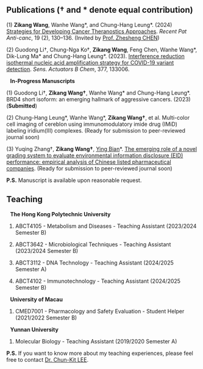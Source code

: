 ## Publications († and * denote equal contribution)

(1) **Zikang Wang**, Wanhe Wang*, and Chung-Hang Leung*. (2024) [Strategies for Developing Cancer Theranostics Approaches](https://www.eurekaselect.com/article/131687). _Recent Pat Anti-canc_, 19 (2), 130–136. (Invited by [Prof. Zhesheng CHEN](https://www.stjohns.edu/academics/faculty/zhe-sheng-chen))

(2) Guodong Li†, Chung-Nga Ko†, **Zikang Wang**, Feng Chen, Wanhe Wang*, Dik-Lung Ma* and Chung-Hang Leung*. (2023). [Interference reduction isothermal nucleic acid amplification strategy for COVID-19 variant detection](https://www.sciencedirect.com/science/article/pii/S0925400522016495?via%3Dihub#fig0030). _Sens. Actuators B Chem_, 377, 133006.


<h4 style="margin:0 10px 0;">In-Progress Manuscripts</h4> 

(1) Guodong Li†, **Zikang Wang†**, Wanhe Wang* and Chung-Hang Leung*. BRD4 short isoform: an emerging hallmark of aggressive cancers. (2023) (**Submitted**)

(2) Chung-Hang Leung*, Wanhe Wang*, **Zikang Wang†**, et al. Multi-color cell imaging of cereblon using immunomodulatory imide drug (IMiD) labeling iridium(III) complexes. (Ready for submission to peer-reviewed journal soon)

(3) Yuqing Zhang†, **Zikang Wang†**, [Ying Bian](https://sklqrcm.um.edu.mo/ying-bian/)*. [The emerging role of a novel grading system to evaluate environmental information disclosure (EID) performance: empirical analysis of Chinese listed pharmaceutical companies](https://www.researchsquare.com/article/rs-4985385/v1). (Ready for submission to peer-reviewed journal soon)

**P.S.** Manuscript is available upon reasonable request.

## Teaching

<h4 style="margin:0 10px 0;">The Hong Kong Polytechnic University</h4> 

1. ABCT4105 - Metabolism and Diseases - Teaching Assistant (2023/2024 Semester B)

2. ABCT3642 - Microbiological Techniques - Teaching Assistant (2023/2024 Semester B)

3. ABCT3112 - DNA Technology - Teaching Assistant (2024/2025 Semester A)

4. ABCT4102 - Immunotechnology - Teaching Assistant (2024/2025 Semester B)

<h4 style="margin:0 10px 0;">University of Macau</h4>

1. CMED7001 - Pharmacology and Safety Evaluation - Student Helper (2021/2022 Semester B)

<h4 style="margin:0 10px 0;">Yunnan University</h4>

1. Molecular Biology - Teaching Assistant (2019/2020 Semester A)

**P.S.** If you want to know more about my teaching experiences, please feel free to contact [Dr. Chun-Kit LEE](mailto:alan-ck.lee@polyu.edu.hk).
